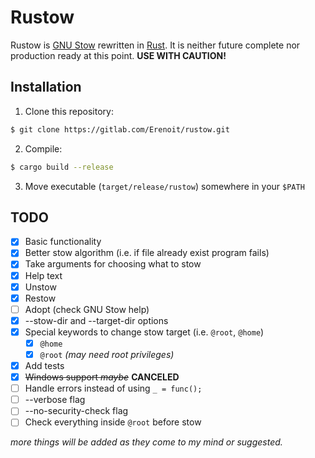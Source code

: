 # Rustow
Rustow is [GNU Stow](https://www.gnu.org/software/stow/) rewritten in [Rust](https://www.rust-lang.org/). It is neither future complete nor production ready at this point. **USE WITH CAUTION!**

## Installation
1. Clone this repository:

```sh
$ git clone https://gitlab.com/Erenoit/rustow.git
```

2. Compile:

```sh
$ cargo build --release
```

3. Move executable (`target/release/rustow`) somewhere in your `$PATH`

## TODO
- [x] Basic functionality
- [x] Better stow algorithm (i.e. if file already exist program fails)
- [x] Take arguments for choosing what to stow
- [x] Help text
- [x] Unstow
- [x] Restow
- [ ] Adopt (check GNU Stow help)
- [x] --stow-dir and --target-dir options
- [x] Special keywords to change stow target (i.e. `@root`, `@home`)
    - [x] `@home`
    - [x] `@root` *(may need root privileges)*
- [x] Add tests
- [x] ~~Windows support *maybe*~~ **CANCELED**
- [ ] Handle errors instead of using `_ = func();`
- [ ] --verbose flag
- [ ] --no-security-check flag
- [ ] Check everything inside `@root` before stow

*more things will be added as they come to my mind or suggested.*
